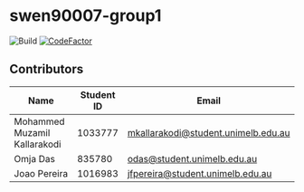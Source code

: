 # swen90007-group1

![Build](https://github.com/omjadas/swen90007-group1/workflows/Build/badge.svg?branch=master)
[![CodeFactor](https://www.codefactor.io/repository/github/omjadas/swen90007-group1/badge?s=685436e79f1d8c505ee60c8faa4d9af2e7532f3c)](https://www.codefactor.io/repository/github/omjadas/swen90007-group1)

## Contributors

| Name                         | Student ID | Email                               |
|------------------------------|------------|-------------------------------------|
| Mohammed Muzamil Kallarakodi | 1033777    | mkallarakodi@student.unimelb.edu.au |
| Omja Das                     | 835780     | odas@student.unimelb.edu.au         |
| Joao Pereira                 | 1016983    | jfpereira@student.unimelb.edu.au    |
